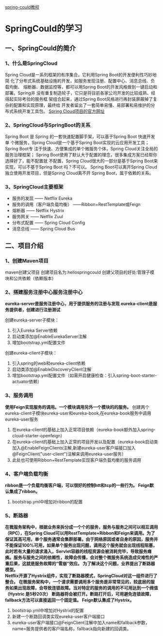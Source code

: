 [spring-could教程](https://www.fangzhipeng.com/spring-cloud.html)
# SpringCould的学习

## 一、SpringCould的简介

### 1、什么是SpringCloud

Spring Cloud是一系列框架的有序集合。它利用Spring Boot的开发便利性巧妙地简 化了分布式系统基础设施的开发，如服务发现注册、配置中心、消息总线、负载均衡、 熔断器、数据监控等，都可以用Spring Boot的开发风格做到一键启动和部署。Spring并 没有重复制造轮子，它只是将目前各家公司开发的比较成熟、经得起实际考验的服务框 架组合起来，通过Spring Boot风格进行再封装屏蔽掉了复杂的配置和实现原理，最终给 开发者留出了一套简单易懂、易部署和易维护的分布式系统开发工具包。
[Spring Cloud项目的官方网址](http://projects.spring.io/spring-cloud/)

### 2、SpringCloud与SpringBoot的关系


Spring Boot 是 Spring 的一套快速配置脚手架，可以基于Spring Boot 快速开发单 个微服务，Spring Cloud是一个基于Spring Boot实现的云应用开发工具；Spring Boot专 注于快速、方便集成的单个微服务个体，Spring Cloud关注全局的服务治理框架； Spring Boot使用了默认大于配置的理念，很多集成方案已经帮你选择好了，能不配置就 不配置，Spring Cloud很大的一部分是基于Spring Boot来实现，可以不基于Spring Boot 吗？不可以。
Spring Boot可以离开Spring Cloud独立使用开发项目，但是Spring Cloud离不开 Spring Boot，属于依赖的关系。

### 3、SpringCloud主要框架

- 服务的发现 —— Netflix Eureka
- 服务的调用（客户端负载均衡） ——Ribbon+RestTemplate或Feign
- 熔断器 —— Netflix Hystrix
- 服务网关 —— Netflix Zuul
- 分布式配置 —— Spring Cloud Config
- 消息总线 —— Spring Cloud Bus

## 二、项目介绍

### 1、创建Maven项目

maven创建父项目
创建项目名为:hellospringcould
创建父项目的好处:管理子模块和公共依赖（依赖版本）

### 2、搭建服务注册中心服务注册中心

**eureka-server是服务注册中心，用于提供服务的注册与发现**
**eureka-client是服务提供者，创建进行注册测试**

创建eureka-server子模块：
1. 引入Eureka Server依赖
2. 启动类添加@EnableEurekaServer注解
3. 增加bootstrap.yml配置文件

创建eureka-client子模块：
1. 引入spring的web和eureka-client依赖
2. 启动类添加@EnableDiscoveryClient注解
3. 增加bootstrap.yml配置文件（如需开启健康检查：引入spring-boot-starter-actuator依赖）

### 3、服务调用

**使用Feign实现服务的调用。一个模块调用另外一个模块的的服务。**
创建两个eureka-client子模块eureka-user和eureka-book,在eureka-book服务中调用eureka-user服务

1. 在eureka-client的基础上加入正常项目依赖（eureka-book额外加入spring-cloud-starter-openfeign）
2. 在eureka-client的基础上加入正常的项目开发以及配置（eureka-book启动类加入@EnableFeignClients注解,新建eureka-user客户端接口加入@FeignClient("user-client")注解来调用eureka-user服务）
3. 此处也可使用Ribbon+RestTemplate实现客户端负载均衡的服务调用

### 4、客户端负载均衡

**ribbon是一个负载均衡客户端，可以很好的控制htt和tcp的一些行为。
Feign默认集成了ribbon。**

1. bootstrap.yml中增加对ribbon的配置

### 5、断路器

**在微服务架构中，根据业务来拆分成一个个的服务，服务与服务之间可以相互调用（RPC），在Spring Cloud可以用RestTemplate+Ribbon和Feign来调用。为了保证其高可用，单个服务通常会集群部署。由于网络原因或者自身的原因，服务并不能保证100%可用，如果单个服务出现问题，调用这个服务就会出现线程阻塞，此时若有大量的请求涌入，Servlet容器的线程资源会被消耗完毕，导致服务瘫痪。服务与服务之间的依赖性，故障会传播，会对整个微服务系统造成灾难性的严重后果，这就是服务故障的“雪崩”效应。
  为了解决这个问题，业界提出了断路器模型。  
  Netflix开源了Hystrix组件，实现了断路器模式，SpringCloud对这一组件进行了整合。 在微服务架构中，一个请求需要调用多个服务是非常常见的，较底层的服务如果出现故障，会导致连锁故障。当对特定的服务的调用的不可用达到一个阀值（Hystric 是5秒20次） 断路器将会被打开。断路打开后，可用避免连锁故障，fallback方法可以直接返回一个固定值。
  Feign默认集成了Hystrix。**

1. bootstrap.yml中增加对Hystrix的配置
2. 新建一个断路回调类实现eureka-user客户端接口
3. eureka-user客户端接口@FeignClient注解中加入name和fallback参数，name=服务提供者的客户端名称，fallback指向新建的回调类。